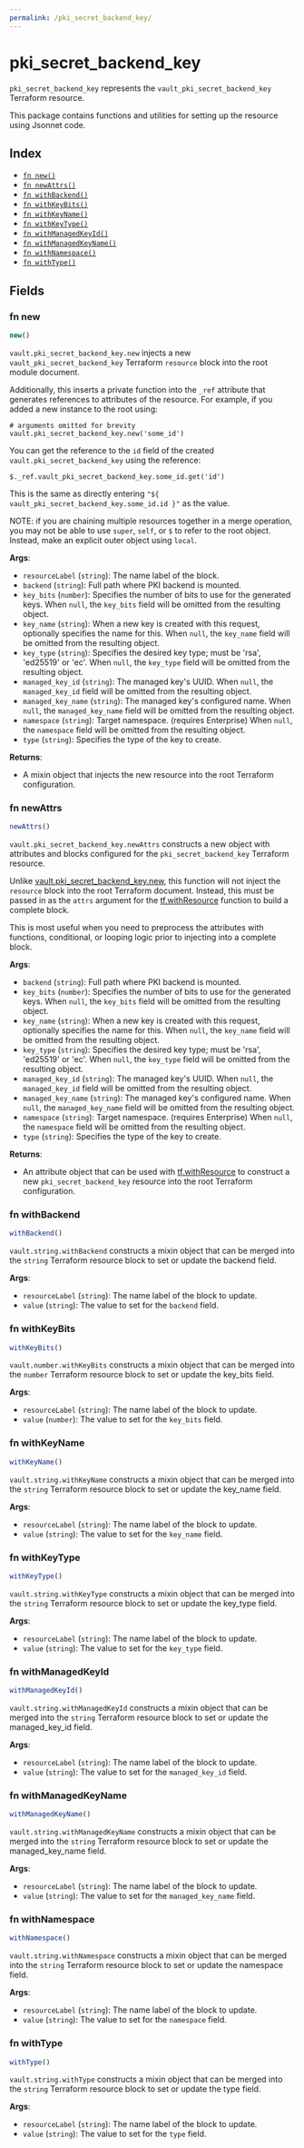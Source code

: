 ```yaml
---
permalink: /pki_secret_backend_key/
---
```


# pki_secret_backend_key

`pki_secret_backend_key` represents the `vault_pki_secret_backend_key` Terraform resource.



This package contains functions and utilities for setting up the resource using Jsonnet code.


## Index

* [`fn new()`](#fn-new)
* [`fn newAttrs()`](#fn-newattrs)
* [`fn withBackend()`](#fn-withbackend)
* [`fn withKeyBits()`](#fn-withkeybits)
* [`fn withKeyName()`](#fn-withkeyname)
* [`fn withKeyType()`](#fn-withkeytype)
* [`fn withManagedKeyId()`](#fn-withmanagedkeyid)
* [`fn withManagedKeyName()`](#fn-withmanagedkeyname)
* [`fn withNamespace()`](#fn-withnamespace)
* [`fn withType()`](#fn-withtype)

## Fields

### fn new

```ts
new()
```


`vault.pki_secret_backend_key.new` injects a new `vault_pki_secret_backend_key` Terraform `resource`
block into the root module document.

Additionally, this inserts a private function into the `_ref` attribute that generates references to attributes of the
resource. For example, if you added a new instance to the root using:

    # arguments omitted for brevity
    vault.pki_secret_backend_key.new('some_id')

You can get the reference to the `id` field of the created `vault.pki_secret_backend_key` using the reference:

    $._ref.vault_pki_secret_backend_key.some_id.get('id')

This is the same as directly entering `"${ vault_pki_secret_backend_key.some_id.id }"` as the value.

NOTE: if you are chaining multiple resources together in a merge operation, you may not be able to use `super`, `self`,
or `$` to refer to the root object. Instead, make an explicit outer object using `local`.

**Args**:
  - `resourceLabel` (`string`): The name label of the block.
  - `backend` (`string`): Full path where PKI backend is mounted.
  - `key_bits` (`number`): Specifies the number of bits to use for the generated keys. When `null`, the `key_bits` field will be omitted from the resulting object.
  - `key_name` (`string`): When a new key is created with this request, optionally specifies the name for this. When `null`, the `key_name` field will be omitted from the resulting object.
  - `key_type` (`string`): Specifies the desired key type; must be &#39;rsa&#39;, &#39;ed25519&#39; or &#39;ec&#39;. When `null`, the `key_type` field will be omitted from the resulting object.
  - `managed_key_id` (`string`): The managed key&#39;s UUID. When `null`, the `managed_key_id` field will be omitted from the resulting object.
  - `managed_key_name` (`string`): The managed key&#39;s configured name. When `null`, the `managed_key_name` field will be omitted from the resulting object.
  - `namespace` (`string`): Target namespace. (requires Enterprise) When `null`, the `namespace` field will be omitted from the resulting object.
  - `type` (`string`): Specifies the type of the key to create.

**Returns**:
- A mixin object that injects the new resource into the root Terraform configuration.


### fn newAttrs

```ts
newAttrs()
```


`vault.pki_secret_backend_key.newAttrs` constructs a new object with attributes and blocks configured for the `pki_secret_backend_key`
Terraform resource.

Unlike [vault.pki_secret_backend_key.new](#fn-new), this function will not inject the `resource`
block into the root Terraform document. Instead, this must be passed in as the `attrs` argument for the
[tf.withResource](https://github.com/tf-libsonnet/core/tree/main/docs#fn-withresource) function to build a complete block.

This is most useful when you need to preprocess the attributes with functions, conditional, or looping logic prior to
injecting into a complete block.

**Args**:
  - `backend` (`string`): Full path where PKI backend is mounted.
  - `key_bits` (`number`): Specifies the number of bits to use for the generated keys. When `null`, the `key_bits` field will be omitted from the resulting object.
  - `key_name` (`string`): When a new key is created with this request, optionally specifies the name for this. When `null`, the `key_name` field will be omitted from the resulting object.
  - `key_type` (`string`): Specifies the desired key type; must be &#39;rsa&#39;, &#39;ed25519&#39; or &#39;ec&#39;. When `null`, the `key_type` field will be omitted from the resulting object.
  - `managed_key_id` (`string`): The managed key&#39;s UUID. When `null`, the `managed_key_id` field will be omitted from the resulting object.
  - `managed_key_name` (`string`): The managed key&#39;s configured name. When `null`, the `managed_key_name` field will be omitted from the resulting object.
  - `namespace` (`string`): Target namespace. (requires Enterprise) When `null`, the `namespace` field will be omitted from the resulting object.
  - `type` (`string`): Specifies the type of the key to create.

**Returns**:
  - An attribute object that can be used with [tf.withResource](https://github.com/tf-libsonnet/core/tree/main/docs#fn-withresource) to construct a new `pki_secret_backend_key` resource into the root Terraform configuration.


### fn withBackend

```ts
withBackend()
```

`vault.string.withBackend` constructs a mixin object that can be merged into the `string`
Terraform resource block to set or update the backend field.



**Args**:
  - `resourceLabel` (`string`): The name label of the block to update.
  - `value` (`string`): The value to set for the `backend` field.


### fn withKeyBits

```ts
withKeyBits()
```

`vault.number.withKeyBits` constructs a mixin object that can be merged into the `number`
Terraform resource block to set or update the key_bits field.



**Args**:
  - `resourceLabel` (`string`): The name label of the block to update.
  - `value` (`number`): The value to set for the `key_bits` field.


### fn withKeyName

```ts
withKeyName()
```

`vault.string.withKeyName` constructs a mixin object that can be merged into the `string`
Terraform resource block to set or update the key_name field.



**Args**:
  - `resourceLabel` (`string`): The name label of the block to update.
  - `value` (`string`): The value to set for the `key_name` field.


### fn withKeyType

```ts
withKeyType()
```

`vault.string.withKeyType` constructs a mixin object that can be merged into the `string`
Terraform resource block to set or update the key_type field.



**Args**:
  - `resourceLabel` (`string`): The name label of the block to update.
  - `value` (`string`): The value to set for the `key_type` field.


### fn withManagedKeyId

```ts
withManagedKeyId()
```

`vault.string.withManagedKeyId` constructs a mixin object that can be merged into the `string`
Terraform resource block to set or update the managed_key_id field.



**Args**:
  - `resourceLabel` (`string`): The name label of the block to update.
  - `value` (`string`): The value to set for the `managed_key_id` field.


### fn withManagedKeyName

```ts
withManagedKeyName()
```

`vault.string.withManagedKeyName` constructs a mixin object that can be merged into the `string`
Terraform resource block to set or update the managed_key_name field.



**Args**:
  - `resourceLabel` (`string`): The name label of the block to update.
  - `value` (`string`): The value to set for the `managed_key_name` field.


### fn withNamespace

```ts
withNamespace()
```

`vault.string.withNamespace` constructs a mixin object that can be merged into the `string`
Terraform resource block to set or update the namespace field.



**Args**:
  - `resourceLabel` (`string`): The name label of the block to update.
  - `value` (`string`): The value to set for the `namespace` field.


### fn withType

```ts
withType()
```

`vault.string.withType` constructs a mixin object that can be merged into the `string`
Terraform resource block to set or update the type field.



**Args**:
  - `resourceLabel` (`string`): The name label of the block to update.
  - `value` (`string`): The value to set for the `type` field.
